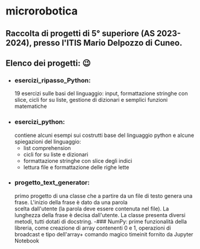 # microrobotica
## Raccolta di progetti di 5° superiore (AS 2023-2024), presso l'ITIS Mario Delpozzo di Cuneo. 
## Elenco dei progetti: 😉
- ### esercizi_ripasso_Python:
  19 esercizi sulle basi del linguaggio: input, formattazione stringhe con slice, cicli for su liste,
  gestione di  dizionari e semplici funzioni matematiche
- ### esercizi_python:
  contiene alcuni esempi sui costrutti base del linguaggio python e alcune spiegazioni del linguaggio:
    - list comprehension
    - cicli for su liste e dizionari
    - formattazione stringhe con slice degli indici
    - lettura file e formattazione delle righe lette
 - ### progetto_text_generator:
    primo progetto di una classe che a partire da un file di testo genera una frase. 
    L'inizio della frase  è dato da una parola  
    scelta dall'utente (la parola deve essere contenuta nel file). La lunghezza della frase è decisa dall'utente.
    La classe presenta diversi metodi, tutti dotati di docstring.
   -### NumPy:
     prime funzionalità della libreria, come creazione di array contenenti 0 e 1, operazioni di broadcast e tipo
     dell'array+ comando magico timeinit fornito da Jupyter Notebook

